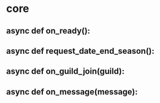 # core 
## async def on_ready():

## async def request_date_end_season():

## async def on_guild_join(guild):

## async def on_message(message):

